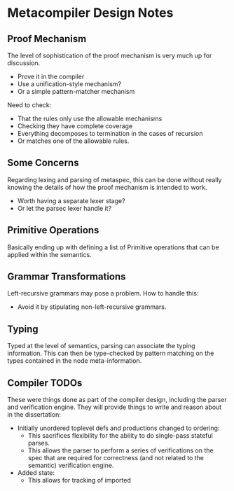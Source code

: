 # Metacompiler Design Notes

## Proof Mechanism
The level of sophistication of the proof mechanism is very much up for
discussion. 

- Prove it in the compiler
- Use a unification-style mechanism?
- Or a simple pattern-matcher mechanism

Need to check:

- That the rules only use the allowable mechanisms
- Checking they have complete coverage
- Everything decomposes to termination in the cases of recursion
- Or matches one of the allowable rules. 

## Some Concerns
Regarding lexing and parsing of metaspec, this can be done without really
knowing the details of how the proof mechanism is intended to work. 

- Worth having a separate lexer stage? 
- Or let the parsec lexer handle it? 

## Primitive Operations
Basically ending up with defining a list of Primitive operations that can be
applied within the semantics. 

## Grammar Transformations
Left-recursive grammars may pose a problem. How to handle this:

- Avoid it by stipulating non-left-recursive grammars. 

## Typing
Typed at the level of semantics, parsing can associate the typing information.
This can then be type-checked by pattern matching on the types contained in the
node meta-information. 

## Compiler TODOs
These were things done as part of the compiler design, including the parser and
verification engine. They will provide things to write and reason about in the
dissertation:

- Initially unordered toplevel defs and productions changed to ordering:
	+ This sacrifices flexibility for the ability to do single-pass stateful
	parses. 
	+ This allows the parser to perform a series of verifications on the spec
	that are required for correctness (and not related to the semantic) 
	verification engine.
- Added state:
    + This allows for tracking of imported 
